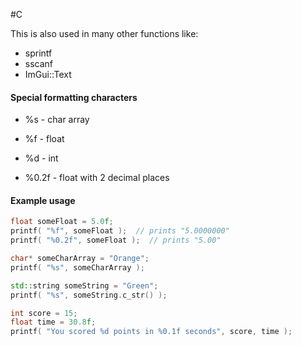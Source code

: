 #C

This is also used in many other functions like:
- sprintf
- sscanf
- ImGui::Text

#### Special formatting characters

- %s - char array
- %f - float
- %d - int

- %0.2f - float with 2 decimal places

#### Example usage
```c++
float someFloat = 5.0f;
printf( "%f", someFloat );  // prints "5.0000000"
printf( "%0.2f", someFloat );  // prints "5.00"

char* someCharArray = "Orange";
printf( "%s", someCharArray );

std::string someString = "Green";
printf( "%s", someString.c_str() );

int score = 15;
float time = 30.8f;
printf( "You scored %d points in %0.1f seconds", score, time );
```

